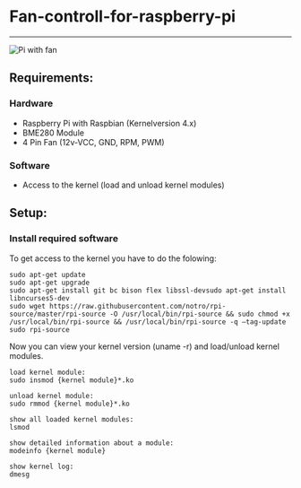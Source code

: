 # Fan-controll-for-raspberry-pi
---
![Pi with fan]([https://raw.githubusercontent.com/poetter-sebastian/concurrent-priority-list/main/doc/work.jpg](https://github.com/poetter-sebastian/pi-fan-controll/blob/main/picture.png) "Pi3 with PrismWraith")
## Requirements:

### Hardware
* Raspberry Pi with Raspbian (Kernelversion 4.x)
* BME280 Module
* 4 Pin Fan (12v-VCC, GND, RPM, PWM)

### Software 

* Access to the kernel (load and unload kernel modules)

## Setup:

### Install required software
To get access to the kernel you have to do the folowing:
```
sudo apt-get update
sudo apt-get upgrade
sudo apt-get install git bc bison flex libssl-devsudo apt-get install libncurses5-dev
sudo wget https://raw.githubusercontent.com/notro/rpi-source/master/rpi-source -O /usr/local/bin/rpi-source && sudo chmod +x /usr/local/bin/rpi-source && /usr/local/bin/rpi-source -q –tag-update
sudo rpi-source
```

Now you can view your kernel version (uname -r) and load/unload kernel modules.
```
load kernel module:
sudo insmod {kernel module}*.ko 

unload kernel module:
sudo rmmod {kernel module}*.ko

show all loaded kernel modules:
lsmod

show detailed information about a module:
modeinfo {kernel module}

show kernel log:
dmesg
```
